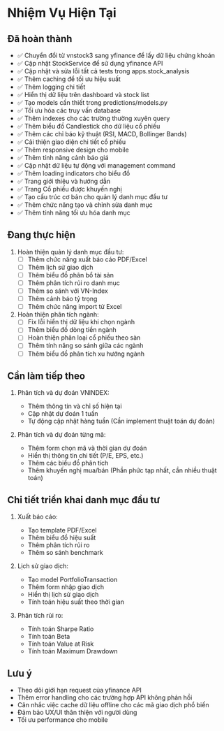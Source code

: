 # Nhiệm Vụ Hiện Tại

## Đã hoàn thành
- ✅ Chuyển đổi từ vnstock3 sang yfinance để lấy dữ liệu chứng khoán
- ✅ Cập nhật StockService để sử dụng yfinance API
- ✅ Cập nhật và sửa lỗi tất cả tests trong apps.stock_analysis
- ✅ Thêm caching để tối ưu hiệu suất
- ✅ Thêm logging chi tiết
- ✅ Hiển thị dữ liệu trên dashboard và stock list
- ✅ Tạo models cần thiết trong predictions/models.py
- ✅ Tối ưu hóa các truy vấn database
- ✅ Thêm indexes cho các trường thường xuyên query
- ✅ Thêm biểu đồ Candlestick cho dữ liệu cổ phiếu
- ✅ Thêm các chỉ báo kỹ thuật (RSI, MACD, Bollinger Bands)
- ✅ Cải thiện giao diện chi tiết cổ phiếu
- ✅ Thêm responsive design cho mobile
- ✅ Thêm tính năng cảnh báo giá
- ✅ Cập nhật dữ liệu tự động với management command
- ✅ Thêm loading indicators cho biểu đồ
- ✅ Trang giới thiệu và hướng dẫn
- ✅ Trang Cổ phiếu được khuyến nghị
- ✅ Tạo cấu trúc cơ bản cho quản lý danh mục đầu tư
- ✅ Thêm chức năng tạo và chỉnh sửa danh mục
- ✅ Thêm tính năng tối ưu hóa danh mục

## Đang thực hiện
1. Hoàn thiện quản lý danh mục đầu tư:
   - [ ] Thêm chức năng xuất báo cáo PDF/Excel
   - [ ] Thêm lịch sử giao dịch
   - [ ] Thêm biểu đồ phân bổ tài sản
   - [ ] Thêm phân tích rủi ro danh mục
   - [ ] Thêm so sánh với VN-Index
   - [ ] Thêm cảnh báo tỷ trọng
   - [ ] Thêm chức năng import từ Excel

2. Hoàn thiện phân tích ngành:
   - [ ] Fix lỗi hiển thị dữ liệu khi chọn ngành
   - [ ] Thêm biểu đồ dòng tiền ngành
   - [ ] Hoàn thiện phân loại cổ phiếu theo sàn
   - [ ] Thêm tính năng so sánh giữa các ngành
   - [ ] Thêm biểu đồ phân tích xu hướng ngành

## Cần làm tiếp theo
1. Phân tích và dự đoán VNINDEX:
   - Thêm thông tin và chỉ số hiện tại
   - Cập nhật dự đoán 1 tuần
   - Tự động cập nhật hàng tuần
   (Cần implement thuật toán dự đoán)

2. Phân tích và dự đoán từng mã:
   - Thêm form chọn mã và thời gian dự đoán
   - Hiển thị thông tin chi tiết (P/E, EPS, etc.)
   - Thêm các biểu đồ phân tích
   - Thêm khuyến nghị mua/bán
   (Phần phức tạp nhất, cần nhiều thuật toán)

## Chi tiết triển khai danh mục đầu tư
1. Xuất báo cáo:
   - Tạo template PDF/Excel
   - Thêm biểu đồ hiệu suất
   - Thêm phân tích rủi ro
   - Thêm so sánh benchmark

2. Lịch sử giao dịch:
   - Tạo model PortfolioTransaction
   - Thêm form nhập giao dịch
   - Hiển thị lịch sử giao dịch
   - Tính toán hiệu suất theo thời gian

3. Phân tích rủi ro:
   - Tính toán Sharpe Ratio
   - Tính toán Beta
   - Tính toán Value at Risk
   - Tính toán Maximum Drawdown

## Lưu ý
- Theo dõi giới hạn request của yfinance API
- Thêm error handling cho các trường hợp API không phản hồi
- Cân nhắc việc cache dữ liệu offline cho các mã giao dịch phổ biến
- Đảm bảo UX/UI thân thiện với người dùng
- Tối ưu performance cho mobile
